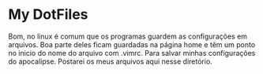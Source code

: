 # My DotFiles

Bom, no linux é comum que os programas guardem as configurações em arquivos. Boa parte deles ficam guardadas na página home e têm um ponto no inicio do nome do arquivo com .vimrc.
Para salvar minhas configurações do apocalipse. Postarei os meus arquivos aqui nesse diretório.
